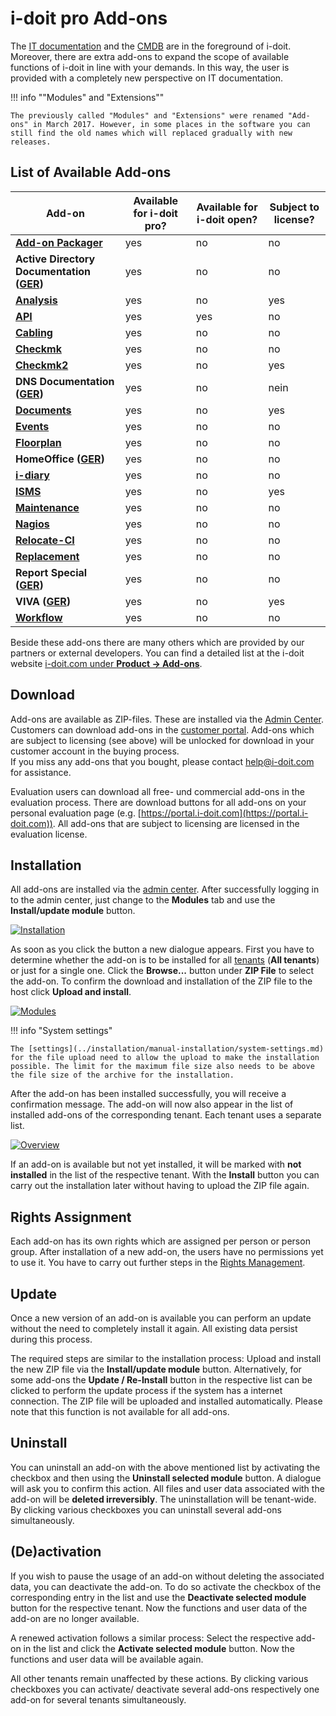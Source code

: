 # i-doit pro Add-ons

The [IT documentation](../basics/structure-of-the-it-documentation.md) and the [CMDB](../basics/structure-of-the-it-documentation.md) are in the foreground of i-doit. Moreover, there are extra add-ons to expand the scope of available functions of i-doit in line with your demands. In this way, the user is provided with a completely new perspective on IT documentation.

!!! info ""Modules" and "Extensions""

    The previously called "Modules" and "Extensions" were renamed "Add-ons" in March 2017. However, in some places in the software you can still find the old names which will replaced gradually with new releases.

List of Available Add-ons
-------------------------

| Add-on | Available for i-doit pro? | Available for i-doit open? | Subject to license? |
| --- | --- | --- | --- |
| **[Add-on Packager](./add-on-packager.md)** | yes | no  | no  |
| **Active Directory Documentation ([GER](./active-directory-documentation.md))** | yes | no  | no  |
| **[Analysis](./analysis.md)** | yes | no  | yes |
| **[API](./api/index.md)** | yes | yes | no  |
| **[Cabling](./cabling.md)** | yes | no  | no  |
| **[Checkmk](./checkmk.md)** | yes | no  | no  |
| **[Checkmk2](./checkmk2/index.md)** | yes | no  | yes |
| **DNS Documentation ([GER](./dns-documentation.md))** | yes | no  | nein |
| **[Documents](./documents/index.md)** | yes | no  | yes |
| **[Events](./events.md)** | yes | no  | no  |
| **[Floorplan](./floorplan.md)** | yes | no  | no  |
| **HomeOffice ([GER](https://www.i-doit.com/blog/i-doit-home-office-add-on/))** | yes | no  | no  |
| **[i-diary](./i-diary/index.md)** | yes | no  | no  |
| **[ISMS](./isms.md)** | yes | no  | yes |
| **[Maintenance](./maintenance.md)** | yes | no  | no  |
| **[Nagios](./../automation-and-integration/network-monitoring/nagios.md)** | yes | no  | no  |
| **[Relocate-CI](./relocate-ci.md)** | yes | no  | no  |
| **[Replacement](./replacement.md)** | yes | no  | no  |
| **Report Special ([GER](https://www.i-doit.com/blog/i-doit-reporting-special/))** | yes | no  | no  |
| **VIVA ([GER](./viva/index.md/))** | yes | no  | yes |
| **[Workflow](./workflow.md)** | yes | no  | no  |

Beside these add-ons there are many others which are provided by our partners or external developers. You can find a detailed list at the i-doit website [i-doit.com under **Product → Add-ons**](https://www.i-doit.com/en/products/modules/).

Download
--------

Add-ons are available as ZIP-files. These are installed via the [Admin Center](../system-administration/admin-center.md#add-ons).  
Customers can download add-ons in the [customer portal](../system-administration/customer-portal.md). Add-ons which are subject to licensing (see above) will be unlocked for download in your customer account in the buying process.  
If you miss any add-ons that you bought, please contact [help@i-doit.com](mailto:help@i-doit.com) for assistance.  
  
Evaluation users can download all free- und commercial add-ons in the evaluation process. There are download buttons for all add-ons on your personal evaluation page (e.g. [https://portal.i-doit.com](https://portal.i-doit.com)). All add-ons that are subject to licensing are licensed in the evaluation license.

Installation
------------

All add-ons are installed via the [admin center](../system-administration/admin-center.md). After successfully logging in to the admin center, just change to the **Modules** tab and use the **Install/update module** button.

[![Installation](../assets/images/en/i-doit-pro-add-ons/1-iao.png)](../assets/images/en/i-doit-pro-add-ons/1-iao.png)

As soon as you click the button a new dialogue appears. First you have to determine whether the add-on is to be installed for all [tenants](../system-administration/multi-tenant.md) (**All tenants**) or just for a single one. Click the **Browse...** button under **ZIP File** to select the add-on. To confirm the download and installation of the ZIP file to the host click **Upload and install**.

[![Modules](../assets/images/en/i-doit-pro-add-ons/2-iao.png)](../assets/images/en/i-doit-pro-add-ons/2-iao.png)

!!! info "System settings"

    The [settings](../installation/manual-installation/system-settings.md) for the file upload need to allow the upload to make the installation possible. The limit for the maximum file size also needs to be above the file size of the archive for the installation.

After the add-on has been installed successfully, you will receive a confirmation message. The add-on will now also appear in the list of installed add-ons of the corresponding tenant. Each tenant uses a separate list.

[![Overview](../assets/images/en/i-doit-pro-add-ons/3-iao.png)](../assets/images/en/i-doit-pro-add-ons/3-iao.png)

If an add-on is available but not yet installed, it will be marked with **not installed** in the list of the respective tenant. With the **Install** button you can carry out the installation later without having to upload the ZIP file again.

Rights Assignment
-----------------

Each add-on has its own rights which are assigned per person or person group. After installation of a new add-on, the users have no permissions yet to use it. You have to carry out further steps in the [Rights Management](../efficient-documentation/rights-management/index.md).

Update
------

Once a new version of an add-on is available you can perform an update without the need to completely install it again. All existing data persist during this process.

The required steps are similar to the installation process: Upload and install the new ZIP file via the **Install/update module** button. Alternatively, for some add-ons the **Update / Re-Install** button in the respective list can be clicked to perform the update process if the system has a internet connection. The ZIP file will be uploaded and installed automatically. Please note that this function is not available for all add-ons.

Uninstall
---------

You can uninstall an add-on with the above mentioned list by activating the checkbox and then using the **Uninstall selected module** button. A dialogue will ask you to confirm this action. All files and user data associated with the add-on will be **deleted irreversibly**. The uninstallation will be tenant-wide. By clicking various checkboxes you can uninstall several add-ons simultaneously.

(De)activation
--------------

If you wish to pause the usage of an add-on without deleting the associated data, you can deactivate the add-on. To do so activate the checkbox of the corresponding entry in the list and use the **Deactivate selected module** button for the respective tenant. Now the functions and user data of the add-on are no longer available.

A renewed activation follows a similar process: Select the respective add-on in the list and click the **Activate selected module** button. Now the functions and user data will be available again.

All other tenants remain unaffected by these actions. By clicking various checkboxes you can activate/ deactivate several add-ons respectively one add-on for several tenants simultaneously.
